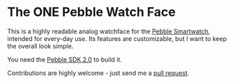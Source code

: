 The ONE Pebble Watch Face
=========================

This is a highly readable analog watchface for the [Pebble Smartwatch][pebble], intended for every-day use.
Its features are customizable, but I want to keep the overall look simple.

You need the [Pebble SDK 2.0][sdk2] to build it.

Contributions are highly welcome - just send me a [pull request][pullreq].

[pebble]:  https://getpebble.com/
[sdk2]:    https://developer.getpebble.com/2/
[pullreq]: https://help.github.com/articles/using-pull-requests
